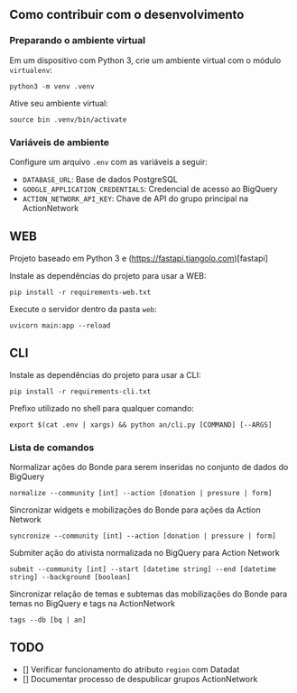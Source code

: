 ## Como contribuir com o desenvolvimento

### Preparando o ambiente virtual

Em um dispositivo com Python 3, crie um ambiente virtual com o módulo `virtualenv`:

`python3 -m venv .venv`

Ative seu ambiente virtual:

`source bin .venv/bin/activate`

### Variáveis de ambiente

Configure um arquivo `.env` com as variáveis a seguir:

- `DATABASE_URL`: Base de dados PostgreSQL
- `GOOGLE_APPLICATION_CREDENTIALS`: Credencial de acesso ao BigQuery
- `ACTION_NETWORK_API_KEY`: Chave de API do grupo principal na ActionNetwork

## WEB
Projeto baseado em Python 3 e (https://fastapi.tiangolo.com)[fastapi]

Instale as dependências do projeto para usar a WEB:

`pip install -r requirements-web.txt`

Execute o servidor dentro da pasta `web`:

`uvicorn main:app --reload`

## CLI

Instale as dependências do projeto para usar a CLI:

`pip install -r requirements-cli.txt`

Prefixo utilizado no shell para qualquer comando:

`export $(cat .env | xargs) && python an/cli.py [COMMAND] [--ARGS]`

### Lista de comandos

Normalizar ações do Bonde para serem inseridas no conjunto de dados do BigQuery

`normalize --community [int] --action [donation | pressure | form]`

Sincronizar widgets e mobilizações do Bonde para ações da Action Network

`syncronize --community [int] --action [donation | pressure | form]`

Submiter ação do ativista normalizada no BigQuery para Action Network

`submit --community [int] --start [datetime string] --end [datetime string] --background [boolean]`

Sincronizar relação de temas e subtemas das mobilizações do Bonde para temas no BigQuery e tags na ActionNetwork

`tags --db [bq | an]`

## TODO
- [] Verificar funcionamento do atributo `region` com Datadat
- [] Documentar processo de despublicar grupos ActionNetwork